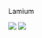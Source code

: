 Lamium

[<img src="https://img.shields.io/travis/the-allanc/lamium.svg?style=flat">](https://travis-ci.org/the-allanc/lamium)
[<img src="https://img.shields.io/coveralls/the-allanc/lamium.svg?style=flat">](https://coveralls.io/github/the-allanc/lamium)

